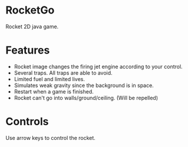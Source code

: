 # RocketGo
Rocket 2D java game.
# Features
- Rocket image changes the firing jet engine according to your control.
- Several traps. All traps are able to avoid.
- Limited fuel and limited lives.
- Simulates weak gravity since the background is in space.
- Restart when a game is finished.
- Rocket can't go into walls/ground/ceiling. (Will be repelled)
# Controls
Use arrow keys to control the rocket.
